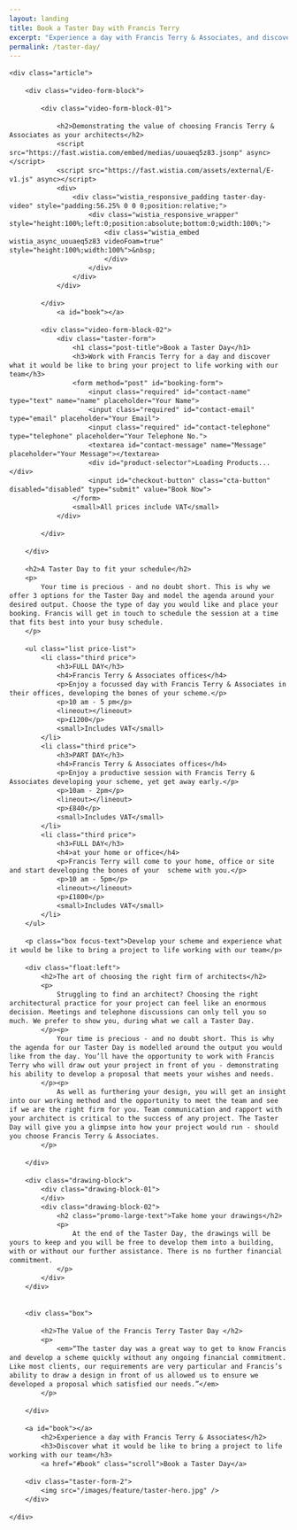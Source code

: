 ```yaml
---
layout: landing
title: Book a Taster Day with Francis Terry
excerpt: "Experience a day with Francis Terry & Associates, and discover what it would be like to bring a project to life working with our team."
permalink: /taster-day/
---
```

<div class="wrapper taster-day">

	<div class="article">
			
		<div class="video-form-block">
		
			<div class="video-form-block-01">	
				
				<h2>Demonstrating the value of choosing Francis Terry & Associates as your architects</h2>
				<script src="https://fast.wistia.com/embed/medias/uouaeq5z83.jsonp" async></script>
				<script src="https://fast.wistia.com/assets/external/E-v1.js" async></script>
				<div>
					<div class="wistia_responsive_padding taster-day-video" style="padding:56.25% 0 0 0;position:relative;">
						<div class="wistia_responsive_wrapper" style="height:100%;left:0;position:absolute;bottom:0;width:100%;">
							<div class="wistia_embed wistia_async_uouaeq5z83 videoFoam=true" style="height:100%;width:100%">&nbsp;
							</div>
						</div>
					</div>
				</div>				
			
			</div>
				<a id="book"></a>
			
			<div class="video-form-block-02">
				<div class="taster-form">
					<h1 class="post-title">Book a Taster Day</h1>
					<h3>Work with Francis Terry for a day and discover what it would be like to bring your project to life working with our team</h3>
					<form method="post" id="booking-form">
					    <input class="required" id="contact-name" type="text" name="name" placeholder="Your Name">
					    <input class="required" id="contact-email" type="email" placeholder="Your Email">
						<input class="required" id="contact-telephone" type="telephone" placeholder="Your Telephone No.">
					    <textarea id="contact-message" name="Message" placeholder="Your Message"></textarea>
						<div id="product-selector">Loading Products...</div>
					    <input id="checkout-button" class="cta-button" disabled="disabled" type="submit" value="Book Now">
					</form>
					<small>All prices include VAT</small>
				</div>
				
			</div>
			
		</div>
				
		<h2>A Taster Day to fit your schedule</h2>
		<p>
			Your time is precious - and no doubt short. This is why we offer 3 options for the Taster Day and model the agenda around your desired output. Choose the type of day you would like and place your booking. Francis will get in touch to schedule the session at a time that fits best into your busy schedule.  
		</p>

		<ul class="list price-list">
			<li class="third price">
				<h3>FULL DAY</h3>
				<h4>Francis Terry & Associates offices</h4>
				<p>Enjoy a focussed day with Francis Terry & Associates in their offices, developing the bones of your scheme.</p>
				<p>10 am - 5 pm</p>
				<lineout></lineout>
				<p>£1200</p>
				<small>Includes VAT</small>
			</li>
			<li class="third price">
				<h3>PART DAY</h3>
				<h4>Francis Terry & Associates offices</h4>
				<p>Enjoy a productive session with Francis Terry & Associates developing your scheme, yet get away early.</p>
				<p>10am - 2pm</p>
				<lineout></lineout>
				<p>£840</p>
				<small>Includes VAT</small>
			</li>
			<li class="third price">
				<h3>FULL DAY</h3>
				<h4>at your home or office</h4>
				<p>Francis Terry will come to your home, office or site and start developing the bones of your  scheme with you.</p>
				<p>10 am - 5pm</p>
				<lineout></lineout>
				<p>£1800</p>
				<small>Includes VAT</small>
			</li>
		</ul>
			
		<p class="box focus-text">Develop your scheme and experience what it would be like to bring a project to life working with our team</p>
		
		<div class="float:left">
			<h2>The art of choosing the right firm of architects</h2>
			<p>
				Struggling to find an architect? Choosing the right architectural practice for your project can feel like an enormous decision. Meetings and telephone discussions can only tell you so much. We prefer to show you, during what we call a Taster Day.
			</p><p>
				Your time is precious - and no doubt short. This is why the agenda for our Taster Day is modelled around the output you would  like from the day. You’ll have the opportunity to work with Francis Terry who will draw out your project in front of you - demonstrating his ability to develop a proposal that meets your wishes and needs. 
			</p><p>
				As well as furthering your design, you will get an insight into our working method and the opportunity to meet the team and see if we are the right firm for you. Team communication and rapport with your architect is critical to the success of any project. The Taster Day will give you a glimpse into how your project would run - should you choose Francis Terry & Associates. 
			</p>
		
		</div>
		
		<div class="drawing-block">
			<div class="drawing-block-01">
			</div>
			<div class="drawing-block-02">
				<h2 class="promo-large-text">Take home your drawings</h2>
				<p>
					At the end of the Taster Day, the drawings will be yours to keep and you will be free to develop them into a building, with or without our further assistance. There is no further financial commitment.
				</p>
			</div>
		</div>
			
		
		<div class="box">

			<h2>The Value of the Francis Terry Taster Day </h2>
			<p>
				<em>“The taster day was a great way to get to know Francis and develop a scheme quickly without any ongoing financial commitment. Like most clients, our requirements are very particular and Francis’s ability to draw a design in front of us allowed us to ensure we developed a proposal which satisfied our needs.”</em>
			</p>
				
		</div>
			
		<a id="book"></a>
			<h2>Experience a day with Francis Terry & Associates</h2>
			<h3>Discover what it would be like to bring a project to life working with our team</h3>
			<a href="#book" class="scroll">Book a Taster Day</a>
			
		<div class="taster-form-2">
			<img src="/images/feature/taster-hero.jpg" />
		</div>
			
	</div>
	
</div>

<script type="text/javascript">
    var api_url = '{{ site.data.api.url | default: "https://ftanda.co.uk/api" }}';
    var api_stripe_key = '{{ site.data.api.stripe_key | pk_test_UeSvUeIabOSxYzN6b4QejXoi }}';
</script>
<script src="https://checkout.stripe.com/checkout.js"></script>
<script src="/js/stripe/index.js?{{ site.time | date: '%s%N' }}" type="text/javascript"></script>